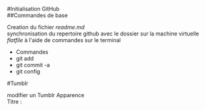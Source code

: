 #Initialisation GitHub  
##Commandes de base  

Creation du fichier *readme.md*  
synchronisation du repertoire github avec le dossier sur la machine virtuelle *flatfile*
à l'aide de commandes sur le terminal  

* Commandes  
 * git add 
 * git commit -a 
 * git config 



#Tumblr  

modifier un Tumblr Apparence    
Titre : <title> {Title}  
description : <meta> {MetaDescription}   
avatar : favicon (20) {Favicon}  
Font ) {TitleFont}  
Couleur ) {Color}  
Bannière  